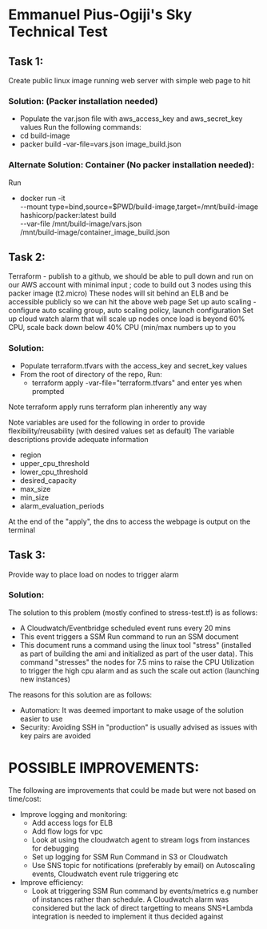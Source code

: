 # Emmanuel Pius-Ogiji's Sky Technical Test

## Task 1:
Create public linux image running web server with simple web  page to hit 

### Solution: (Packer installation needed)
- Populate the var.json file with aws_access_key and aws_secret_key values
Run the following commands:
- cd build-image
- packer build -var-file=vars.json image_build.json

### Alternate Solution: Container (No packer installation needed):
Run
- docker run -it \
    --mount type=bind,source=$PWD/build-image,target=/mnt/build-image \
    hashicorp/packer:latest build \
    --var-file /mnt/build-image/vars.json \
    /mnt/build-image/container_image_build.json
    
## Task 2: 
Terraform - publish to a github, we should be able to pull down and run on our AWS account with minimal input ;
code to build out 3 nodes using this packer image (t2.micro)
These nodes will sit behind an ELB and be accessible publicly so we can hit the above web  page
Set up auto scaling - configure auto scaling group, auto scaling policy, launch configuration
Set up cloud watch alarm that will scale up nodes once load is beyond 60% CPU, scale back down below 40% CPU (min/max numbers up to you

### Solution:
- Populate terraform.tfvars with the access_key and secret_key values
- From the root of directory of the repo, Run:
    - terraform apply -var-file="terraform.tfvars" and enter yes when prompted
    
Note terraform apply runs terraform plan inherently any way

Note variables are used for the following in order to provide flexibility/reusability (with desired values set as default)
The variable descriptions provide adequate information
- region
- upper_cpu_threshold
- lower_cpu_threshold
- desired_capacity
- max_size
- min_size
- alarm_evaluation_periods

At the end of the "apply", the dns to access the webpage is output on the terminal

## Task 3:
Provide way to place load on nodes to trigger alarm

### Solution:
The solution to this problem (mostly confined to stress-test.tf) is as follows:
- A Cloudwatch/Eventbridge scheduled event runs every 20 mins
- This event triggers a SSM Run command to run an SSM document
- This document runs a command using the linux tool "stress" (installed as part of building the ami and initialized as part of the user data).
This command "stresses" the nodes for 7.5 mins to raise the CPU Utilization to trigger the high cpu alarm and as such the scale out action (launching new instances)

The reasons for this solution are as follows:
- Automation: It was deemed important to make usage of the solution easier to use
- Security: Avoiding SSH in "production" is usually advised as issues with key pairs are avoided


# POSSIBLE IMPROVEMENTS:
The following are improvements that could be made but were not based on time/cost:
- Improve logging and monitoring:
   - Add access logs for ELB
   - Add flow logs for vpc
   - Look at using the cloudwatch agent to stream logs from instances for debugging
   - Set up logging for SSM Run Command in S3 or Cloudwatch
   - Use SNS topic for notifications (preferably by email) on Autoscaling events, Cloudwatch event rule triggering etc
- Improve efficiency:
  - Look at triggering SSM Run command by events/metrics e.g number of instances rather than schedule. A Cloudwatch alarm
was considered but the lack of direct targetting to means SNS+Lambda integration is needed to implement it thus decided
against